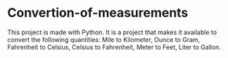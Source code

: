 # Convertion-of-measurements
This project is made with Python.
It is a project that makes it available to convert the following quantities: Mile to Kilometer, Ounce to Gram, Fahrenheit to Celsius, Celsius to Fahrenheit, Meter to Feet, Liter to Gallon.
